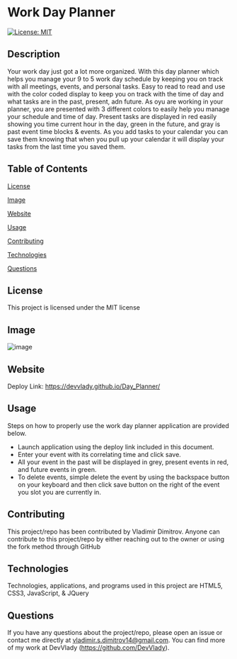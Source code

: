 # Work Day Planner

[![License: MIT](https://img.shields.io/badge/License-MIT-yellow.svg)](https://opensource.org/licenses/MIT)

## Description

Your work day just got a lot more organized. With this day planner which helps you manage your 9 to 5 work day schedule by keeping you on track with all meetings, events, and personal tasks. Easy to read to read and use with the color coded display to keep you on track with the time of day and what tasks are in the past, present, adn future. As oyu are working in your planner, you are presented with 3 different colors to easily help you manage your schedule and time of day. Present tasks are displayed in red easily showing you time current hour in the day, green in the future, and gray is past event time blocks & events. As you add tasks to your calendar you can save them knowing that when you pull up your calendar it will display your tasks from the last time you saved them.

## Table of Contents

[License](#license)

[Image](#image)

[Website](#website)

[Usage](#usage)

[Contributing](#contributing)

[Technologies](#technologies)

[Questions](#questions)

## License

This project is licensed under the MIT license

## Image

![image](https://user-images.githubusercontent.com/71519918/103489028-027d3700-4dd7-11eb-80c3-a3b943cb30d8.png)

## Website

Deploy Link: https://devvlady.github.io/Day_Planner/

## Usage

Steps on how to properly use the work day planner application are provided below.

*  Launch application using the deploy link included in this document.
*  Enter your event with its correlating time and click save.
*  All your event in the past will be displayed in grey, present events in red, and future events in green.
*  To delete events, simple delete the event by using the backspace button on your keyboard and then click save button on the right of the event you slot you are currently in.

## Contributing

This project/repo has been contributed by Vladimir Dimitrov. Anyone can contribute to this project/repo by either reaching out to the owner or using the fork method through GitHub

## Technologies

Technologies, applications, and programs used in this project are HTML5, CSS3, JavaScript, & JQuery

## Questions

If you have any questions about the project/repo, please open an issue or contact me directly at <vladimir.s.dimitrov14@gmail.com>.
You can find more of my work at DevVlady (https://github.com/DevVlady).